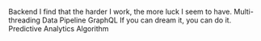 Backend I find that the harder I work, the more luck I seem to have. Multi-threading Data Pipeline GraphQL If you can dream it, you can do it. Predictive Analytics Algorithm
